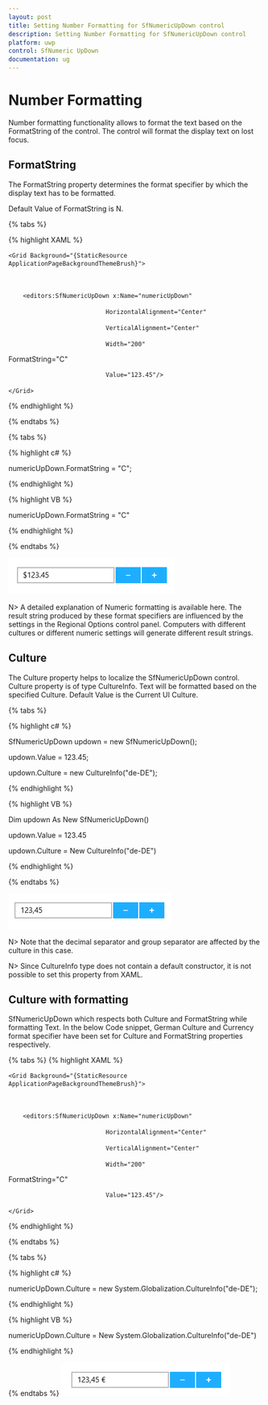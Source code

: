 ```yaml
---
layout: post
title: Setting Number Formatting for SfNumericUpDown control 
description: Setting Number Formatting for SfNumericUpDown control 
platform: uwp
control: SfNumeric UpDown
documentation: ug
---
```


# Number Formatting

Number formatting functionality allows to format the text based on the FormatString of the control. The control will format the display text on lost focus. 

## FormatString

The FormatString property determines the format specifier by which the display text has to be formatted.

Default Value of FormatString is N. 


{% tabs %}

{% highlight XAML %}

<Page xmlns:editors="using:Syncfusion.UI.Xaml.Controls.Input">

    <Grid Background="{StaticResource ApplicationPageBackgroundThemeBrush}">



        <editors:SfNumericUpDown x:Name="numericUpDown"

                               HorizontalAlignment="Center"

                               VerticalAlignment="Center"

                               Width="200" 

FormatString="C"

                               Value="123.45"/>

    </Grid>

</Page>

{% endhighlight %}

{% endtabs %}


{% tabs %}

{% highlight  c# %}

  numericUpDown.FormatString = "C";

{% endhighlight %}

{% highlight  VB %}

 numericUpDown.FormatString = "C"

{% endhighlight %}

{% endtabs %}

![Currency FormatString view](Concepts_images/Concepts_img1.png)

N>  A detailed explanation of Numeric formatting is available here. The result string produced by these format specifiers are influenced by the settings in the Regional Options control panel. Computers with different cultures or different numeric settings will generate different result strings.
 

## Culture

The Culture property helps to localize the SfNumericUpDown control. Culture property is of type CultureInfo. Text will be formatted based on the specified Culture. Default Value is the Current UI Culture.

{% tabs %}

{% highlight  c# %}

SfNumericUpDown updown = new SfNumericUpDown();

updown.Value = 123.45;

updown.Culture = new CultureInfo("de-DE");

{% endhighlight %}

{% highlight  VB %}

Dim updown As New SfNumericUpDown()

updown.Value = 123.45

updown.Culture = New CultureInfo("de-DE")

{% endhighlight %}

{% endtabs %}

![Germany Culture view](Concepts_images/Concepts_img3.png)


N> Note that the decimal separator and group separator are affected by the culture in this case.

N>  Since CultureInfo type does not contain a default constructor, it is not possible to set this property from XAML.



## Culture with formatting

SfNumericUpDown which respects both Culture and FormatString while formatting Text. In the below Code snippet, German Culture and Currency format specifier have been set for Culture and FormatString properties respectively.

{% tabs %}
{% highlight XAML %}

<Page xmlns:editors="using:Syncfusion.UI.Xaml.Controls.Input">

    <Grid Background="{StaticResource ApplicationPageBackgroundThemeBrush}">



        <editors:SfNumericUpDown x:Name="numericUpDown"

                               HorizontalAlignment="Center"

                               VerticalAlignment="Center"

                               Width="200" 

FormatString="C"

                               Value="123.45"/>

    </Grid>

</Page>

{% endhighlight %}

{% endtabs %}

{% tabs %}

{% highlight c# %}

numericUpDown.Culture = new System.Globalization.CultureInfo("de-DE");

{% endhighlight %}

{% highlight VB %}

numericUpDown.Culture = New System.Globalization.CultureInfo("de-DE")

{% endhighlight %}

{% endtabs %}
![Germany Culture Currency view](Concepts_images/Concepts_img5.png)